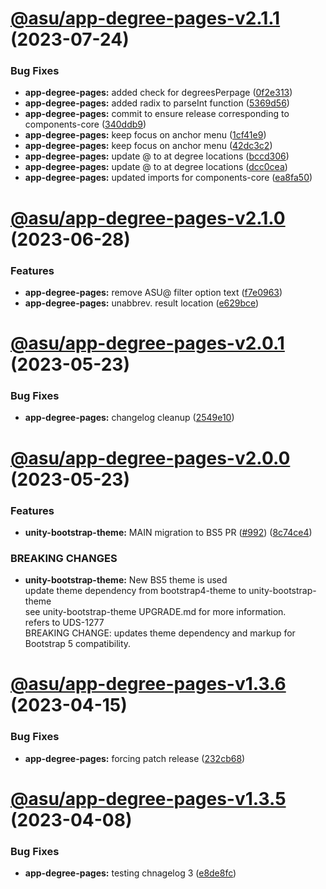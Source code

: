 # [@asu/app-degree-pages-v2.1.1](https://github.com/asu/asu-unity-stack/compare/@asu/app-degree-pages-v2.1.0...@asu/app-degree-pages-v2.1.1) (2023-07-24)


### Bug Fixes

* **app-degree-pages:** added check for degreesPerpage ([0f2e313](https://github.com/asu/asu-unity-stack/commit/0f2e313f6b5d6243161bbb587569df50bf7efba2))
* **app-degree-pages:** added radix to parseInt function ([5369d56](https://github.com/asu/asu-unity-stack/commit/5369d56f914b25ef902db0e9531468c01ac02126))
* **app-degree-pages:** commit to ensure release corresponding to components-core ([340ddb9](https://github.com/asu/asu-unity-stack/commit/340ddb9eacf073c734766a5b7bad4b48f190e23a))
* **app-degree-pages:** keep focus on anchor menu ([1cf41e9](https://github.com/asu/asu-unity-stack/commit/1cf41e9ad6676cb9b9f3ce3525102e3440a58067))
* **app-degree-pages:** keep focus on anchor menu ([42dc3c2](https://github.com/asu/asu-unity-stack/commit/42dc3c2e3efb32b926ec160b05035c990f156f2d))
* **app-degree-pages:** update @ to at degree locations ([bccd306](https://github.com/asu/asu-unity-stack/commit/bccd306da5ed864c7c6cee72a388d3c64cdd4dbf))
* **app-degree-pages:** update @ to at degree locations ([dcc0cea](https://github.com/asu/asu-unity-stack/commit/dcc0ceaf2a81a918ad6cd3adbdb3effd62a51c4f))
* **app-degree-pages:** updated imports for components-core ([ea8fa50](https://github.com/asu/asu-unity-stack/commit/ea8fa501ce451853d8b731b6142ae59bb8027e23))

# [@asu/app-degree-pages-v2.1.0](https://github.com/asu/asu-unity-stack/compare/@asu/app-degree-pages-v2.0.1...@asu/app-degree-pages-v2.1.0) (2023-06-28)


### Features

* **app-degree-pages:** remove ASU@ filter option text ([f7e0963](https://github.com/asu/asu-unity-stack/commit/f7e0963596ef407de88b614d2fe59b897b9ccc99))
* **app-degree-pages:** unabbrev. result location ([e629bce](https://github.com/asu/asu-unity-stack/commit/e629bce67792ab1952f10a6dad24c84c8e7c0c43))

# [@asu/app-degree-pages-v2.0.1](https://github.com/asu/asu-unity-stack/compare/@asu/app-degree-pages-v2.0.0...@asu/app-degree-pages-v2.0.1) (2023-05-23)


### Bug Fixes

* **app-degree-pages:** changelog cleanup ([2549e10](https://github.com/asu/asu-unity-stack/commit/2549e1047a1f880e754681ccc0b3949e969a3303))

# [@asu/app-degree-pages-v2.0.0](https://github.com/asu/asu-unity-stack/compare/@asu/app-degree-pages-v1.3.6...@asu/app-degree-pages-v2.0.0) (2023-05-23)


### Features

* **unity-bootstrap-theme:** MAIN migration to BS5 PR ([#992](https://github.com/asu/asu-unity-stack/issues/992)) ([8c74ce4](https://github.com/asu/asu-unity-stack/commit/8c74ce4dc65278839b207b9ae895ea76e8e2195d))


### BREAKING CHANGES

* **unity-bootstrap-theme:** New BS5 theme is used<br>
update theme dependency from bootstrap4-theme to unity-bootstrap-theme<br>
see unity-bootstrap-theme UPGRADE.md for more information.<br>
refers to UDS-1277<br>
BREAKING CHANGE: updates theme dependency and markup for Bootstrap 5 compatibility.

# [@asu/app-degree-pages-v1.3.6](https://github.com/asu/asu-unity-stack/compare/@asu/app-degree-pages-v1.3.5...@asu/app-degree-pages-v1.3.6) (2023-04-15)


### Bug Fixes

* **app-degree-pages:** forcing patch release ([232cb68](https://github.com/asu/asu-unity-stack/commit/232cb68dda7bd706ae78ad909cedde4df9ce9909))

# [@asu/app-degree-pages-v1.3.5](https://github.com/asu/asu-unity-stack/compare/@asu/app-degree-pages-v1.3.4...@asu/app-degree-pages-v1.3.5) (2023-04-08)


### Bug Fixes

* **app-degree-pages:** testing chnagelog 3 ([e8de8fc](https://github.com/asu/asu-unity-stack/commit/e8de8fc8fc4b212d8413c405c3e628d73e700777))
